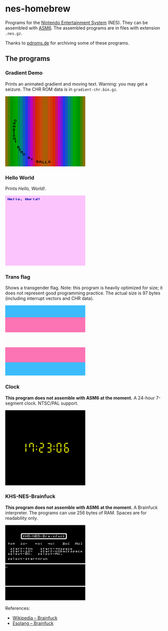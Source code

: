 # nes-homebrew

Programs for the [Nintendo Entertainment System](http://en.wikipedia.org/wiki/Nintendo_Entertainment_System) (NES).
They can be assembled with [ASM6](https://www.romhacking.net/utilities/674/).
The assembled programs are in files with extension `.nes.gz`.

Thanks to [pdroms.de](https://pdroms.de) for archiving some of these programs.

## The programs

### Gradient Demo
Prints an animated gradient and moving text.
Warning: you may get a seizure.
The CHR ROM data is in `gradient-chr.bin.gz`.

![gradient.asm](gradient.png)

### Hello World
Prints *Hello, World!*.

![hello.asm](hello.png)

### Trans flag
Shows a transgender flag.
Note: this program is heavily optimized for size; it does not represent good programming practice.
The actual size is 97 bytes (including interrupt vectors and CHR data).

![transflag.asm](transflag.png)

### Clock
**This program does not assemble with ASM6 at the moment.**
A 24-hour 7-segment clock. NTSC/PAL support.

![clock.asm](clock.png)

### KHS-NES-Brainfuck
**This program does not assemble with ASM6 at the moment.**
A Brainfuck interpreter. The programs can use 256 bytes of RAM. Spaces are for readability only.

![brainfuck.asm](brainfuck.png)

References:
* [Wikipedia &ndash; Brainfuck](https://en.wikipedia.org/wiki/Brainfuck)
* [Esolang &ndash; Brainfuck](https://esolangs.org/wiki/Brainfuck)
